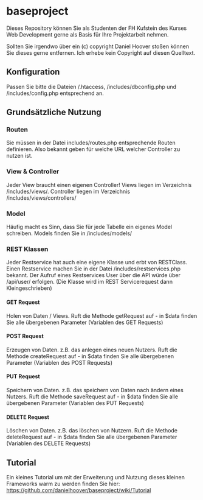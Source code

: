 # baseproject

Dieses Repository können Sie als Studenten der FH Kufstein des Kurses Web Development gerne als Basis für Ihre Projektarbeit nehmen.

Sollten Sie irgendwo über ein (c) copyright Daniel Hoover stoßen können Sie dieses gerne entfernen. Ich erhebe kein Copyright auf diesen Quelltext.

## Konfiguration

Passen Sie bitte die Dateien /.htaccess, /includes/dbconfig.php und /includes/config.php entsprechend an. 

## Grundsätzliche Nutzung

### Routen

Sie müssen in der Datei includes/routes.php entsprechende Routen definieren. Also bekannt geben für welche URL welcher Controller zu nutzen ist.

### View & Controller
Jeder View braucht einen eigenen Controller! Views liegen im Verzeichnis /includes/views/. Controller liegen im Verzeichnis /includes/views/controllers/

### Model
Häufig macht es Sinn, dass Sie für jede Tabelle ein eigenes Model schreiben. Models finden Sie in /includes/models/

### REST Klassen

Jeder Restservice hat auch eine eigene Klasse und erbt von RESTClass. Einen Restservice machen Sie in der Datei /includes/restservices.php bekannt.
Der Aufruf eines Restservices User über die API würde über /api/user/ erfolgen. (Die Klasse wird im REST Servicerequest dann Kleingeschrieben)

#### GET Request

Holen von Daten / Views. Ruft die Methode getRequest auf - in $data finden Sie alle übergebenen Parameter (Variablen des GET Requests)

#### POST Request

Erzeugen von Daten. z.B. das anlegen eines neuen Nutzers. Ruft die Methode createRequest auf - in $data finden Sie alle übergebenen Parameter (Variablen des POST Requests)

#### PUT Request

Speichern von Daten. z.B. das speichern von Daten nach ändern eines Nutzers. Ruft die Methode saveRequest auf - in $data finden Sie alle übergebenen Parameter (Variablen des PUT Requests)

#### DELETE Request

Löschen von Daten. z.B. das löschen von Nutzern. Ruft die Methode deleteRequest auf - in $data finden Sie alle übergebenen Parameter (Variablen des DELETE Requests)

## Tutorial

Ein kleines Tutorial um mit der Erweiterung und Nutzung dieses kleinen Frameworks warm zu werden finden Sie hier:
https://github.com/danielhoover/baseproject/wiki/Tutorial
